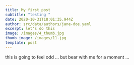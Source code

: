 ```yaml
---
title: My first post
subtitle: "testing "
date: 2020-10-31T18:01:35.944Z
author: src/data/authors/jane-doe.yaml
excerpt: let's do this
image: /images/4_thumb.jpg
thumb_image: /images/11.jpg
template: post
---
```

this is going to feel odd ... but bear with me for a moment ...